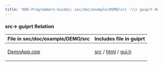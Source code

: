```yaml
---
title: "ADK-Programmers-Guides: sec/doc/example/DEMO/src -\\> guiprt Relation"
---
```


### src→ guiprt Relation

| File in sec/doc/example/DEMO/src | Includes file in guiprt |
|----|----|
| <p><a href="_demo_app_8cpp.md">DemoApp.cpp</a></p> | <p><a href="dir_7447c8e6446ba60664134d106c4ecb69.md">src</a> / <a href="dir_8c13e55433a2f6247a8b0f337ff26c19.md">html</a> / <a href="gui_8h.md">gui.h</a></p> |
